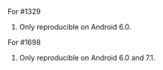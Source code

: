 For #1329

1. Only reproducible on Android 6.0.

For #1698

1. Only reproducible on Android 6.0 and 7.1.
